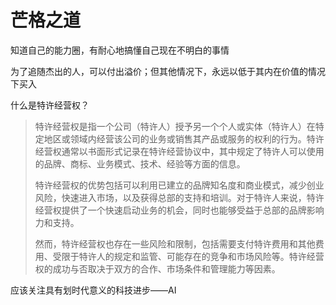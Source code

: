 # 芒格之道

知道自己的能力圈，有耐心地搞懂自己现在不明白的事情

为了追随杰出的人，可以付出溢价；但其他情况下，永远以低于其内在价值的情况下买入

什么是特许经营权？

> 特许经营权是指一个公司（特许人）授予另一个个人或实体（特许人）在特定地区或领域内经营该公司的业务或销售其产品或服务的权利的行为。特许经营权通常以书面形式记录在特许经营协议中，其中规定了特许人可以使用的品牌、商标、业务模式、技术、经验等方面的信息。
>
> 特许经营权的优势包括可以利用已建立的品牌知名度和商业模式，减少创业风险，快速进入市场，以及获得总部的支持和培训。对于特许人来说，特许经营权提供了一个快速启动业务的机会，同时也能够受益于总部的品牌影响力和支持。
>
> 然而，特许经营权也存在一些风险和限制，包括需要支付特许费用和其他费用、受限于特许人的规定和监管、可能存在的竞争和市场风险等。特许经营权的成功与否取决于双方的合作、市场条件和管理能力等因素。

应该关注具有划时代意义的科技进步——AI
